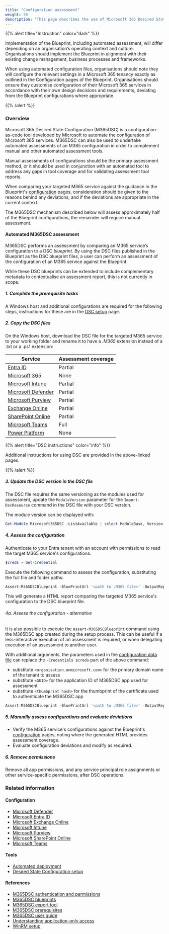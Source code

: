 ```yaml
---
title: "Configuration assessment"
weight: 30
description: "This page describes the use of Microsoft 365 Desired State Configuration (DSC) to assess a Blueprint configuration."
---
```


{{% alert title="Instruction" color="dark" %}}

Implementation of the Blueprint, including automated assessment, will differ depending on an organisation’s operating context and culture. Organisations should implement the Blueprint in alignment with their existing change management, business processes and frameworks.

When using automated configuration files, organisations should note they will configure the relevant settings in a Microsoft 365 tenancy exactly as outlined in the Configuration pages of the Blueprint. Organisations should ensure they customise configuration of their Microsoft 365 services in accordance with their own design decisions and requirements, deviating from the Blueprint configurations where appropriate.

{{% /alert %}}

### Overview

Microsoft 365 Desired State Configuration (M365DSC) is a configuration-as-code tool developed by Microsoft to automate the configuration of Microsoft 365 services. M365DSC can also be used to undertake automated assessments of an M365 configuration in order to complement manual and other automated assessment tools.

Manual assessments of configurations should be the primary assessment method, or it should be used in conjunction with an automated tool to address any gaps in tool coverage and for validating assessment tool reports.

When comparing your targeted M365 service against the guidance in the Blueprint's [configuration](/configuration) pages, consideration should be given to the reasons behind any deviations, and if the deviations are appropriate in the current context.

The M365DSC mechanism described below will assess approximately half of the Blueprint configurations, the remainder will require manual assessment.

#### Automated M365DSC assessment

M365DSC performs an assessment by comparing an M365 service’s configuration to a DSC _blueprint_. By using the DSC files published in the Blueprint as the DSC blueprint files, a user can perform an assessment of the configuration of an M365 service against the Blueprint.

While these DSC blueprints can be extended to include complementary metadata to contextualise an assessment report, this is not currently in scope.

##### 1. Complete the prerequisite tasks

A Windows host and additional configurations are required for the following steps, instructions for these are in the [DSC setup](/tools/deployment-and-assessment/desired-state-configuration-setup) page.

##### 2. Copy the DSC files

On the Windows host, download the DSC file for the targeted M365 service to your working folder and rename it to have a _.M365_ extension instead of a .txt or a .ps1 extension:

| Service                                               | Assessment coverage |
| ----------------------------------------------------- | ------------------- |
| [Entra ID](/configuration/entra-id)                   | Partial             |
| [Microsoft 365](/configuration/microsoft-365)         | None                |
| [Microsoft Intune](/configuration/intune)             | Partial             |
| [Microsoft Defender](/configuration/defender)         | Partial             |
| [Microsoft Purview](/configuration/purview)           | Partial             |
| [Exchange Online](/configuration/exchange-online)     | Partial             |
| [SharePoint Online](/configuration/sharepoint-online) | Partial             |
| [Microsoft Teams](/configuration/teams)               | Full                |
| [Power Platform](/configuration/power-platform)       | None                |

{{% alert title="DSC instructions" color="info" %}}

Additional instructions for using DSC are provided in the above-linked pages.

{{% /alert %}}

##### 3. Update the DSC version in the DSC file

The DSC file requires the same versioning as the modules used for assessment, update the `ModuleVersion` parameter for the `Import-DscResource` command in the DSC file with your DSC version.

The module version can be displayed with:

```powershell
Get-Module Microsoft365DSC -ListAvailable | select ModuleBase, Version
```

##### 4. Assess the configuration

Authenticate to your Entra tenant with an account with permissions to read the target M365 service's configurations:

```powershell
$creds = Get-Credential
```

Execute the following command to assess the configuration, substituting the full file and folder paths:

```powershell
Assert-M365DSCBlueprint -BluePrintUrl '<path to .M365 file>' -OutputReportPath '<path to HTML folder>' -Credentials $creds
```

This will generate a HTML report comparing the targeted M365 service's configuration to the DSC blueprint file.

###### 4a. Assess the configuration - alternative

It is also possible to execute the `Assert-M365DSCBlueprint` command using the M365DSC app created during the setup process. This can be useful if a less-interactive execution of an assessment is required, or when delegating execution of an assessment to another user.

With additional arguments, the parameters used in the [configuration data file](/tools/deployment-and-assessment/desired-state-configuration-setup#cdf) can replace the `-Credentials $creds` part of the above command:

- substitute `<organisation.onmicrosoft.com>` for the primary domain name of the tenant to assess
- substitute `<GUID>` for the application ID of M365DSC app used for assessment
- substitute `<thumbprint hash>` for the thumbprint of the certificate used to authenticate the M365DSC app

```powershell
Assert-M365DSCBlueprint -BluePrintUrl '<path to .M365 file>' -OutputReportPath '<path to HTML folder>' -TenantId <organisation.onmicrosoft.com> -ApplicationId <GUID> -CertificateThumbprint <thumbprint hash>
```

##### 5. Manually assess configurations and evaluate deviations

- Verify the M365 service's configurations against the Blueprint's [configuration](/configuration) pages, noting where the generated HTML provides assessment coverage.
- Evaluate configuration deviations and modify as required.

##### 6. Remove permissions

Remove all app permissions, and any service principal role assignments or other service-specific permissions, after DSC operations.

### Related information

#### Configuration

- [Microsoft Defender](/configuration/defender)
- [Microsoft Entra ID](/configuration/entra-id)
- [Microsoft Exchange Online](/configuration/exchange-online)
- [Microsoft Intune](/configuration/intune)
- [Microsoft Purview](/configuration/purview)
- [Microsoft SharePoint Online](/configuration/sharepoint-online)
- [Microsoft Teams](/configuration/teams)

#### Tools

- [Automated deployment](/tools/deployment-and-assessment/automated-deployment)
- [Desired State Configuration setup](/tools/deployment-and-assessment/desired-state-configuration-setup)

#### References

- [M365DSC authentication and permissions](https://microsoft365dsc.com/user-guide/get-started/authentication-and-permissions)
- [M365DSC blueprints](https://microsoft365dsc.com/user-guide/advanced/create-blueprint)
- [M365DSC export tool](https://export.microsoft365dsc.com)
- [M365DSC prerequisites](https://microsoft365dsc.com/user-guide/get-started/prerequisites)
- [M365DSC user guide](https://microsoft365dsc.com/user-guide/get-started/how-to-install)
- [Understanding application-only access](https://learn.microsoft.com/en-au/entra/identity-platform/app-only-access-primer)
- [WinRM setup](https://learn.microsoft.com/en-au/windows/win32/winrm/installation-and-configuration-for-windows-remote-management)
